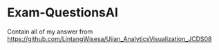 # Exam-QuestionsAI
Contain all of my answer from https://github.com/LintangWisesa/Ujian_AnalyticsVisualization_JCDS08
